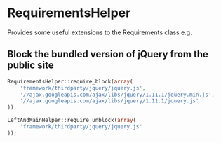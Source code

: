 RequirementsHelper
==================

Provides some useful extensions to the Requirements class e.g.


## Block the bundled version of jQuery from the public site
````php
RequirementsHelper::require_block(array(
    'framework/thirdparty/jquery/jquery.js',
    '//ajax.googleapis.com/ajax/libs/jquery/1.11.1/jquery.min.js',
    '//ajax.googleapis.com/ajax/libs/jquery/1.11.1/jquery.js'
));

LeftAndMainHelper::require_unblock(array(
    'framework/thirdparty/jquery/jquery.js'
));

````
